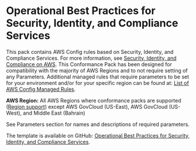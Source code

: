 # Operational Best Practices for Security, Identity, and Compliance Services<a name="operational-best-practices-for-Security-Identity-and-Compliance-Services"></a>

 This pack contains AWS Config rules based on Security, Identity, and Compliance Services\. For more information, see [Security, Identity, and Compliance on AWS](https://aws.amazon.com/products/security/)\. This Conformance Pack has been designed for compatibility with the majority of AWS Regions and to not require setting of any Parameters\. Additional managed rules that require parameters to be set for your environment and/or for your specific region can be found at: [List of AWS Config Managed Rules](https://docs.aws.amazon.com/config/latest/developerguide/managed-rules-by-aws-config.html)\. 

**AWS Region:** All AWS Regions where conformance packs are supported \([Region support](https://docs.aws.amazon.com/config/latest/developerguide/conformance-packs.html#conformance-packs-regions)\) except AWS GovCloud \(US\-East\), AWS GovCloud \(US\-West\), and Middle East \(Bahrain\)

 See Parameters section for names and descriptions of required parameters\. 

The template is available on GitHub: [Operational Best Practices for Security, Identity, and Compliance Services](https://github.com/awslabs/aws-config-rules/blob/master/aws-config-conformance-packs/Operational-Best-Practices-for-Security-Services.yaml)\.